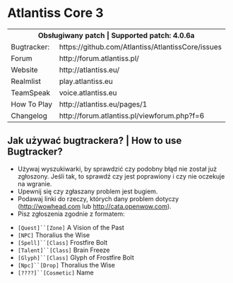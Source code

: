 Atlantiss Core 3
================================

<table>
  <tr>
    <th colspan="2">Obsługiwany patch | Supported patch: 4.0.6a</th>
  </tr>
  <tr>
    <td>Bugtracker:</td><td>https://github.com/Atlantiss/AtlantissCore/issues</td>
  </tr>
  <tr>
    <td>Forum</td><td>http://forum.atlantiss.pl/</td>
  </tr>
  <tr>
    <td>Website</td><td>http://atlantiss.eu/</td>
  </tr>
  <tr>
    <td>Realmlist</td><td>play.atlantiss.eu</td>
  </tr>
  <tr>
    <td>TeamSpeak</td><td>voice.atlantiss.eu</td>
  </tr>
  <tr>
    <td>How To Play</td><td>http://atlantiss.eu/pages/1</td>
  </tr>
  <tr>
    <td>Changelog</td><td>http://forum.atlantiss.pl/viewforum.php?f=6</td>
  </tr>
</table>

Jak używać bugtrackera? | How to use Bugtracker?
-------------------------
 - Używaj wyszukiwarki, by sprawdzić czy podobny błąd nie został już zgłoszony. Jeśli tak, to sprawdź czy jest poprawiony i czy nie oczekuje na wgranie.
 - Upewnij się czy zgłaszany problem jest bugiem.
 - Podawaj linki do rzeczy, których dany problem dotyczy (http://wowhead.com lub http://cata.openwow.com).
 - Pisz zgłoszenia zgodnie z formatem:<br>
  * `[Quest]``[Zone]` A Vision of the Past<br>
  * `[NPC]` Thoralius the Wise<br>
  * `[Spell]``[Class]` Frostfire Bolt<br>
  * `[Talent]``[Class]` Brain Freeze<br>
  * `[Glyph]``[Class]` Glyph of Frostfire Bolt<br>
  * `[Npc]``[Drop]` Thoralius the Wise<br>
  * `[????]``[Cosmetic]` Name

